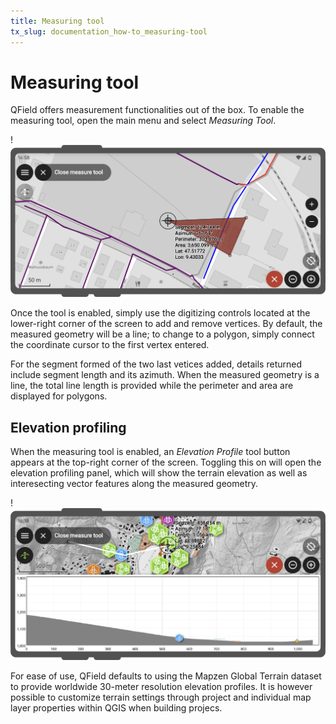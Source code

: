 ```yaml
---
title: Measuring tool
tx_slug: documentation_how-to_measuring-tool
---
```


# Measuring tool

QField offers measurement functionalities out of the box. To enable the measuring tool, open the main menu and select *Measuring Tool*.

!![](../assets/images/measuring_tool.png)

Once the tool is enabled, simply use the digitizing controls located at the lower-right corner of the screen to add and remove
vertices. By default, the measured geometry will be a line; to change to a polygon, simply connect the coordinate cursor to the first
vertex entered.

For the segment formed of the two last vetices added, details returned include segment length and its azimuth. When the measured
geometry is a line, the total line length is provided while the perimeter and area are displayed for polygons.

## Elevation profiling

When the measuring tool is enabled, an *Elevation Profile* tool button appears at the top-right corner of the screen. Toggling
this on will open the elevation profiling panel, which will show the terrain elevation as well as interesecting vector
features along the measured geometry.

!![](../assets/images/elevation_profiling.png)

For ease of use, QField defaults to using the Mapzen Global Terrain dataset to provide worldwide 30-meter resolution elevation profiles.
It is however possible to customize terrain settings through project and individual map layer properties within QGIS when
building projecs.
